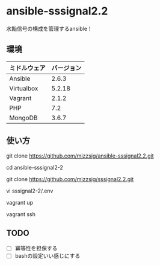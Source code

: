 # ansible-sssignal2.2
水飴信号の構成を管理するansible！

## 環境
| ミドルウェア | バージョン |
|-----------|------------|
| Ansible | 2.6.3 |
| Virtualbox | 5.2.18 |
| Vagrant | 2.1.2 |
| PHP | 7.2 |
| MongoDB | 3.6.7 |

## 使い方
git clone https://github.com/mizzsig/ansible-sssignal2.2.git

cd ansible-sssignal2-2

git clone https://github.com/mizzsig/sssignal2.2.git

vi sssignal2-2/.env

vagrant up 

vagrant ssh

## TODO
 - [ ] 冪等性を担保する
 - [ ] bashの設定いい感じにする